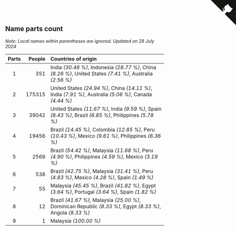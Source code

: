 ## Name parts count

*Note: Local names within parentheses are ignored.*
*Updated on 28 July 2024*

| Parts | People | Countries of origin |
| :--: | ---: | :--- |
| 1 | 351 | India *(30.48 %)*, Indonesia *(28.77 %)*, China *(8.26 %)*, United States *(7.41 %)*, Australia *(2.56 %)* |
| 2 | 175315 | United States *(24.94 %)*, China *(14.11 %)*, India *(7.91 %)*, Australia *(5.06 %)*, Canada *(4.44 %)* |
| 3 | 39042 | United States *(11.67 %)*, India *(9.59 %)*, Spain *(8.43 %)*, Brazil *(6.85 %)*, Philippines *(5.78 %)* |
| 4 | 19456 | Brazil *(14.45 %)*, Colombia *(12.85 %)*, Peru *(10.43 %)*, Mexico *(9.61 %)*, Philippines *(6.36 %)* |
| 5 | 2569 | Brazil *(54.42 %)*, Malaysia *(11.68 %)*, Peru *(4.90 %)*, Philippines *(4.59 %)*, Mexico *(3.19 %)* |
| 6 | 538 | Brazil *(42.75 %)*, Malaysia *(31.41 %)*, Peru *(4.83 %)*, Mexico *(4.28 %)*, Spain *(1.49 %)* |
| 7 | 55 | Malaysia *(45.45 %)*, Brazil *(41.82 %)*, Egypt *(3.64 %)*, Portugal *(3.64 %)*, Spain *(1.82 %)* |
| 8 | 12 | Brazil *(41.67 %)*, Malaysia *(25.00 %)*, Dominican Republic *(8.33 %)*, Egypt *(8.33 %)*, Angola *(8.33 %)* |
| 9 | 1 | Malaysia *(100.00 %)* |


<a href="https://github.com/jonatanklosko/wca_statistics" class="github-corner" aria-label="View source on Github"><svg width="80" height="80" viewBox="0 0 250 250" style="fill:#151513; color:#fff; position: absolute; top: 0; border: 0; right: 0;" aria-hidden="true"><path d="M0,0 L115,115 L130,115 L142,142 L250,250 L250,0 Z"></path><path d="M128.3,109.0 C113.8,99.7 119.0,89.6 119.0,89.6 C122.0,82.7 120.5,78.6 120.5,78.6 C119.2,72.0 123.4,76.3 123.4,76.3 C127.3,80.9 125.5,87.3 125.5,87.3 C122.9,97.6 130.6,101.9 134.4,103.2" fill="currentColor" style="transform-origin: 130px 106px;" class="octo-arm"></path><path d="M115.0,115.0 C114.9,115.1 118.7,116.5 119.8,115.4 L133.7,101.6 C136.9,99.2 139.9,98.4 142.2,98.6 C133.8,88.0 127.5,74.4 143.8,58.0 C148.5,53.4 154.0,51.2 159.7,51.0 C160.3,49.4 163.2,43.6 171.4,40.1 C171.4,40.1 176.1,42.5 178.8,56.2 C183.1,58.6 187.2,61.8 190.9,65.4 C194.5,69.0 197.7,73.2 200.1,77.6 C213.8,80.2 216.3,84.9 216.3,84.9 C212.7,93.1 206.9,96.0 205.4,96.6 C205.1,102.4 203.0,107.8 198.3,112.5 C181.9,128.9 168.3,122.5 157.7,114.1 C157.9,116.9 156.7,120.9 152.7,124.9 L141.0,136.5 C139.8,137.7 141.6,141.9 141.8,141.8 Z" fill="currentColor" class="octo-body"></path></svg></a><style>.github-corner:hover .octo-arm{animation:octocat-wave 560ms ease-in-out}@keyframes octocat-wave{0%,100%{transform:rotate(0)}20%,60%{transform:rotate(-25deg)}40%,80%{transform:rotate(10deg)}}@media (max-width:500px){.github-corner:hover .octo-arm{animation:none}.github-corner .octo-arm{animation:octocat-wave 560ms ease-in-out}}</style>
